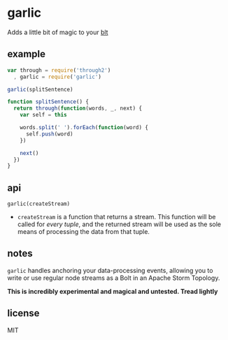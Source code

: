 # garlic

Adds a little bit of magic to your [blt](http://npm.im/blt)

## example

```javascript
var through = require('through2')
  , garlic = require('garlic')

garlic(splitSentence)

function splitSentence() {
  return through(function(words, _, next) {
    var self = this

    words.split(' ').forEach(function(word) {
      self.push(word)
    })

    next()
  })
}
```

## api

`garlic(createStream)`

* `createStream` is a function that returns a stream. This function will be
  called for *every tuple*, and the returned stream will be used as the sole
  means of processing the data from that tuple.

## notes

`garlic` handles anchoring your data-processing events, allowing you to write or
use regular node streams as a Bolt in an Apache Storm Topology.

**This is incredibly experimental and magical and untested. Tread lightly**

## license

MIT
